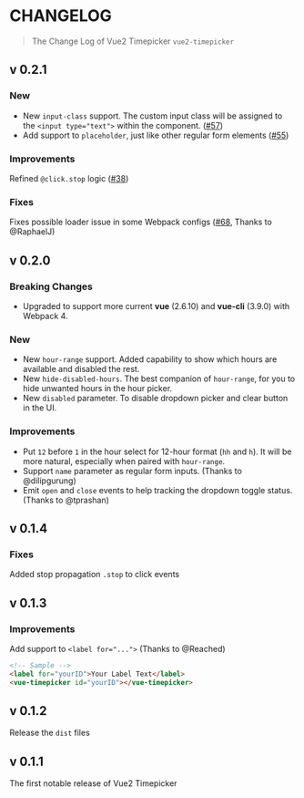 # CHANGELOG

> The Change Log of Vue2 Timepicker `vue2-timepicker`

## v 0.2.1

### New

- New `input-class` support. The custom input class will be assigned to the `<input type="text">` within the component. ([#57](https://github.com/phoenixwong/vue2-timepicker/issues/57))
- Add support to `placeholder`, just like other regular form elements ([#55](https://github.com/phoenixwong/vue2-timepicker/issues/55))

### Improvements

Refined `@click.stop` logic ([#38](https://github.com/phoenixwong/vue2-timepicker/issues/38))

### Fixes

Fixes possible loader issue in some Webpack configs ([#68](https://github.com/phoenixwong/vue2-timepicker/issues/68), Thanks to @RaphaelJ)

## v 0.2.0

### Breaking Changes

- Upgraded to support more current **vue** (2.6.10) and **vue-cli** (3.9.0) with Webpack 4.

### New

- New `hour-range` support. Added capability to show which hours are available and disabled the rest.
- New `hide-disabled-hours`. The best companion of `hour-range`, for you to hide unwanted hours in the hour picker.
- New `disabled` parameter. To disable dropdown picker and clear button in the UI.

### Improvements

- Put `12` before `1` in the hour select for 12-hour format (`hh` and `h`). It will be more natural, especially when paired with `hour-range`.
- Support `name` parameter as regular form inputs. (Thanks to @dilipgurung)
- Emit `open` and `close` events to help tracking the dropdown toggle status. (Thanks to @tprashan)

## v 0.1.4

### Fixes

Added stop propagation `.stop` to click events

## v 0.1.3

### Improvements

Add support to `<label for="...">` (Thanks to @Reached)

```html
<!-- Sample -->
<label for="yourID">Your Label Text</label>
<vue-timepicker id="yourID"></vue-timepicker>
```

## v 0.1.2

Release the `dist` files

## v 0.1.1

The first notable release of Vue2 Timepicker
